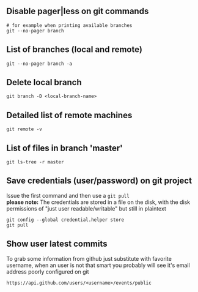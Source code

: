 ## Disable pager|less on git commands
```
# for example when printing available branches
git --no-pager branch
```


## List of branches (local and remote)
```
git --no-pager branch -a
```

## Delete local branch
```
git branch -D <local-branch-name>
```

## Detailed list of remote machines
```
git remote -v
```

## List of files in branch 'master'
```
git ls-tree -r master
```

## Save credentials (user/password) on git project
Issue the first command and then use a `git pull`<br>
**please note:** The credentials are stored in a file on the disk, with the disk permissions of "just user readable/writable" but still in plaintext
```
git config --global credential.helper store
git pull
```

## Show user latest commits
To grab some information from github just substitute with favorite username, when an user is not that smart you
probably will see it's email address poorly configured on git
```
https://api.github.com/users/<username>/events/public
```

